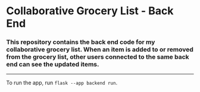 # Collaborative Grocery List - Back End
### This repository contains the back end code for my collaborative grocery list. When an item is added to or removed from the grocery list, other users connected to the same back end can see the updated items.

***
To run the app, run `flask --app backend run`.
